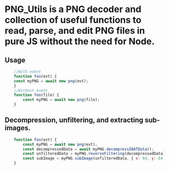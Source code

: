 PNG_Utils is a PNG decoder and collection of useful functions to read, parse, and edit PNG files in pure JS without the need for Node.
====

Usage
----
```js
    //With event
    function foo(evt) {
    const myPNG = await new png(evt);
    }
    //Without event
    function foo(file) {
        const myPNG = await new png(file);
    }

```
Decompression, unfiltering, and extracting sub-images.
----
```js
    function foo(evt) {
        const myPNG = await new png(evt);
        const decompressedData = await myPNG.decompressIDATData();
        const unfilteredData = myPNG.reverseFiltering(decompressedData);
        const subImage = myPNG.subImage(unfilteredData, { x: 64, y: 64 }, { xMargin: 0, yMargin: 0 });
    }
